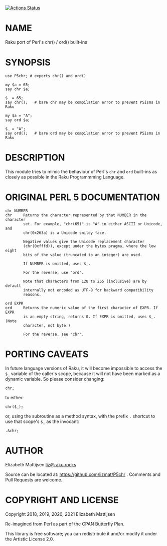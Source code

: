 [![Actions Status](https://github.com/lizmat/P5chr/workflows/test/badge.svg)](https://github.com/lizmat/P5chr/actions)

NAME
====

Raku port of Perl's chr() / ord() built-ins

SYNOPSIS
========

    use P5chr; # exports chr() and ord()

    my $a = 65;
    say chr $a;

    $_ = 65;
    say chr();   # bare chr may be compilation error to prevent P5isms in Raku

    my $a = "A";
    say ord $a;

    $_ = "A";
    say ord();   # bare ord may be compilation error to prevent P5isms in Raku

DESCRIPTION
===========

This module tries to mimic the behaviour of Perl's `chr` and `ord` built-ins as closely as possible in the Raku Programmming Language.

ORIGINAL PERL 5 DOCUMENTATION
=============================

    chr NUMBER
    chr     Returns the character represented by that NUMBER in the character
            set. For example, "chr(65)" is "A" in either ASCII or Unicode, and
            chr(0x263a) is a Unicode smiley face.

            Negative values give the Unicode replacement character
            (chr(0xfffd)), except under the bytes pragma, where the low eight
            bits of the value (truncated to an integer) are used.

            If NUMBER is omitted, uses $_.

            For the reverse, use "ord".

            Note that characters from 128 to 255 (inclusive) are by default
            internally not encoded as UTF-8 for backward compatibility
            reasons.

    ord EXPR
    ord     Returns the numeric value of the first character of EXPR. If EXPR
            is an empty string, returns 0. If EXPR is omitted, uses $_. (Note
            character, not byte.)

            For the reverse, see "chr".

PORTING CAVEATS
===============

In future language versions of Raku, it will become impossible to access the `$_` variable of the caller's scope, because it will not have been marked as a dynamic variable. So please consider changing:

    chr;

to either:

    chr($_);

or, using the subroutine as a method syntax, with the prefix `.` shortcut to use that scope's `$_` as the invocant:

    .&chr;

AUTHOR
======

Elizabeth Mattijsen <liz@raku.rocks>

Source can be located at: https://github.com/lizmat/P5chr . Comments and Pull Requests are welcome.

COPYRIGHT AND LICENSE
=====================

Copyright 2018, 2019, 2020, 2021 Elizabeth Mattijsen

Re-imagined from Perl as part of the CPAN Butterfly Plan.

This library is free software; you can redistribute it and/or modify it under the Artistic License 2.0.

